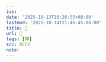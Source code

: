 ```yaml
---
ivs:
date: '2025-10-13T10:26:55+08:00'
lastmod: '2025-10-14T21:46:45-08:00'
title: 􄓦
url: 􄓦
tags: [㮿]
src: DCCV
note:
---
```

